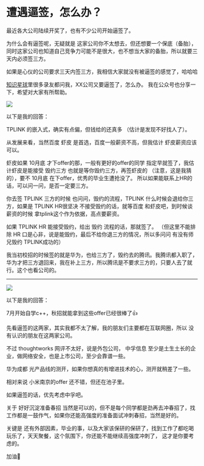 
# 遭遇逼签，怎么办？

最近各大公司陆续开奖了，也有不少公司开始逼签了。

为什么会有逼签呢，无疑就是 这家公司你不太想去，但还想要一个保底（备胎），同时这家公司也知道自己竞争力可能不是很大，也不想当大家的备胎，所以就要三天内必须签三方。

如果是心仪的公司要求三天内签三方，我相信大家就没有被逼签的感觉了，哈哈哈

[知识星球](https://programmercarl.com/other/kstar.html)里很多录友都问我，XX公司又要逼签了，怎么办。 我在公众号也分享一下，希望对大家有所帮助。

![](https://code-thinking-1253855093.file.myqcloud.com/pics/20211017093816.png)

以下是我的回答：

TPLINK 的嵌入式，确实有点偏，但钱给的还真多 （估计是发现不好找人了）。

从发展来看，当然百度 虾皮 是首选，百度一般薪资不高，但我估计 虾皮薪资应该可以。

虾皮如果 10月底 才下offer的那，一般有更好的offer的同学 指定早就签了，我估计虾皮是能接受 毁约三方 也就是等你毁约三方，再签虾皮的 （注意，这是我猜的），要不 10月底 在下offer，优秀的毕业生遭抢没了。 所以如果能联系上HR的话，可以问一问，是否一定要三方。

你去签 TPLINK 三方的时候 也问问，毁约的流程，TPLINK 什么时候会退给你三方，如果是 TPLINK HR很坚决 不接受毁约的话，就等百度 和虾皮吧，到时候谈薪资的时候 拿tplink这个作为依据，高点要薪资。

如果 TPLINK HR 能接受毁约，给出 毁约 流程的话，那就签了。 （但这里不能排除 HR 口是心非，说是能毁约，最后不给你退三方的情况，所以多问问 有没有师兄毁约 TPLINK成功的）

我当初校招的时候签的就是华为，也给三方了，毁约去的腾讯。我腾讯都入职了，华为才把三方退回来，我在补上三方，所以腾讯是不要求三方的，只要人去了就行。这个也看公司的。

-------------

![](https://code-thinking-1253855093.file.myqcloud.com/pics/20211017094407.png)

以下是我的回答：

7月开始自学c++，秋招就能拿到这些offer已经很棒了👍

先看逼签的这两家，其实我都不太了解，我的朋友们主要都在互联网圈，所以 没有认识的朋友在这两家公司。

不过 thoughtworks 网评不太好，说是外包公司， 中孚信息 至少是土生土长的企业，做网络安全，也是上市公司，至少会靠谱一些。

华为成都 光产品线的测开，如果你想真的有增进技术的心，测开就稍差了一些。

相对来说 小米南京的offer 还不错，但还在池子里。

如果逼签的话，优先考虑中孚吧。

关于 好好沉淀准备春招 当然是可以的，但不是每个同学都是劲再去冲春招了，找工作都是一鼓作气，如果你还能高强度的准备面试冲刺春招，当然是好的。

关键是 还有外部因素，毕业的事，以及大家该保研的保研了，找到工作了都吃喝玩乐了，天天聚餐，这个氛围下，你还能不能继续高强度冲刺了， 这才是你要考虑的。

加油💪

